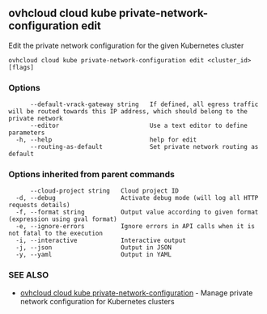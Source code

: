 ## ovhcloud cloud kube private-network-configuration edit

Edit the private network configuration for the given Kubernetes cluster

```
ovhcloud cloud kube private-network-configuration edit <cluster_id> [flags]
```

### Options

```
      --default-vrack-gateway string   If defined, all egress traffic will be routed towards this IP address, which should belong to the private network
      --editor                         Use a text editor to define parameters
  -h, --help                           help for edit
      --routing-as-default             Set private network routing as default
```

### Options inherited from parent commands

```
      --cloud-project string   Cloud project ID
  -d, --debug                  Activate debug mode (will log all HTTP requests details)
  -f, --format string          Output value according to given format (expression using gval format)
  -e, --ignore-errors          Ignore errors in API calls when it is not fatal to the execution
  -i, --interactive            Interactive output
  -j, --json                   Output in JSON
  -y, --yaml                   Output in YAML
```

### SEE ALSO

* [ovhcloud cloud kube private-network-configuration](ovhcloud_cloud_kube_private-network-configuration.md)	 - Manage private network configuration for Kubernetes clusters

